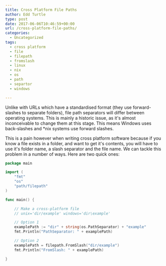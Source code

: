 ```yaml
---
title: Cross Platform File Paths
author: Edd Turtle
type: post
date: 2017-06-06T10:46:59+00:00
url: /cross-platform-file-paths/
categories:
  - Uncategorized
tags:
  - cross platform
  - file
  - filepath
  - fromslash
  - linux
  - nix
  - os
  - path
  - separtor
  - windows

---
```

Unlike with URLs which have a standardised format (they use forward-slashes to separate folders), file path separators will differ between operating systems. This is mainly a historic issue, as it's almost inconceivable to change them at this stage. This means Windows uses back-slashes and *nix systems use forward slashes.

This is a pain however when writing cross platform software because if you know a file exists in a folder, and want to get it's contents, you will have to use it's folder name, a slash separator and the file name. We can tackle this problem in a number of ways. Here are two quick ones:

```go
package main

import (
    "fmt"
    "os"
    "path/filepath"
)

func main() {

    // Make a cross-platform file
    // unix='dir/example' windows='dir\example'

    // Option 1
    examplePath := "dir" + string(os.PathSeparator) + "example"
    fmt.Println("PathSeparator: " + examplePath)

    // Option 2
    examplePath = filepath.FromSlash("dir/example")
    fmt.Println("FromSlash: " + examplePath)

}
```